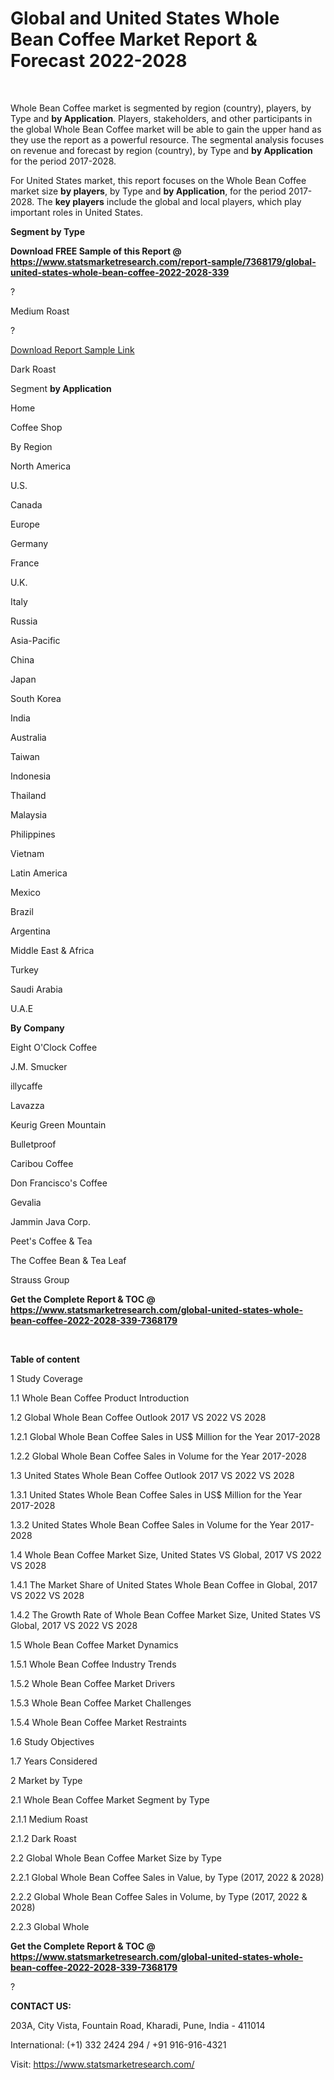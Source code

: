 <h1>Global and United States Whole Bean Coffee Market Report & Forecast 2022-2028</h1><br/><p>Whole Bean Coffee market is segmented by region (country), players, by Type and <strong>by Application</strong>. Players, stakeholders, and other participants in the global Whole Bean Coffee market will be able to gain the upper hand as they use the report as a powerful resource. The segmental analysis focuses on revenue and forecast by region (country), by Type and <strong>by Application</strong> for the period 2017-2028.</p>
 
 
 
 <p>For United States market, this report focuses on the Whole Bean Coffee market size <strong>by players</strong>, by Type and <strong>by Application</strong>, for the period 2017-2028. The <strong>key players</strong> include the global and local players, which play important roles in United States.</p>
 
 
 
 <p><strong>Segment by Type</strong></p>
 
 
 
 <div><b>Download FREE Sample of this Report @ <a href="https://www.statsmarketresearch.com/download-free-sample/7368179/global-united-states-whole-bean-coffee-2022-2028-339">https://www.statsmarketresearch.com/report-sample/7368179/global-united-states-whole-bean-coffee-2022-2028-339</a></b></div>
 
 
 
 <p>? </p>
 
 
 
 <p>Medium Roast</p>
 
 
 
 <p>? </p>
 
 
 
 <p><a href="https://www.statsmarketresearch.com/download-free-sample/7368179/global-united-states-whole-bean-coffee-2022-2028-339">Download Report Sample Link</a></p>
 
 
 
 <p>Dark Roast</p>
 
 
 
 <p>Segment <strong>by Application</strong></p>
 
 
 
 <p>Home</p>
 
 
 
 <p>Coffee Shop</p>
 
 
 
 <p>By Region</p>
 
 
 
 <p>North America</p>
 
 
 
 <p>U.S.</p>
 
 
 
 <p>Canada</p>
 
 
 
 <p>Europe</p>
 
 
 
 <p>Germany</p>
 
 
 
 <p>France</p>
 
 
 
 <p>U.K.</p>
 
 
 
 <p>Italy</p>
 
 
 
 <p>Russia</p>
 
 
 
 <p>Asia-Pacific</p>
 
 
 
 <p>China</p>
 
 
 
 <p>Japan</p>
 
 
 
 <p>South Korea</p>
 
 
 
 <p>India</p>
 
 
 
 <p>Australia</p>
 
 
 
 <p>Taiwan</p>
 
 
 
 <p>Indonesia</p>
 
 
 
 <p>Thailand</p>
 
 
 
 <p>Malaysia</p>
 
 
 
 <p>Philippines</p>
 
 
 
 <p>Vietnam</p>
 
 
 
 <p>Latin America</p>
 
 
 
 <p>Mexico</p>
 
 
 
 <p>Brazil</p>
 
 
 
 <p>Argentina</p>
 
 
 
 <p>Middle East & Africa</p>
 
 
 
 <p>Turkey</p>
 
 
 
 <p>Saudi Arabia</p>
 
 
 
 <p>U.A.E</p>
 
 
 
 <p><strong>By Company</strong></p>
 
 
 
 <p>Eight O&#39;Clock Coffee</p>
 
 
 
 <p>J.M. Smucker</p>
 
 
 
 <p>illycaffe</p>
 
 
 
 <p>Lavazza</p>
 
 
 
 <p>Keurig Green Mountain</p>
 
 
 
 <p>Bulletproof</p>
 
 
 
 <p>Caribou Coffee</p>
 
 
 
 <p>Don Francisco&#39;s Coffee</p>
 
 
 
 <p>Gevalia</p>
 
 
 
 <p>Jammin Java Corp.</p>
 
 
 
 <p>Peet&#39;s Coffee & Tea</p>
 
 
 
 <p>The Coffee Bean & Tea Leaf</p>
 
 
 
 <p>Strauss Group</p>
 
 
 
 <div><b>Get the Complete Report & TOC @ <a href="https://www.statsmarketresearch.com/global-united-states-whole-bean-coffee-2022-2028-339-7368179">https://www.statsmarketresearch.com/global-united-states-whole-bean-coffee-2022-2028-339-7368179</a></b></div>
 
 
 
 <p><br />
 
 <b>Table of content</b></p>
 
 
 
 <p>1 Study Coverage<br />
 
 1.1 Whole Bean Coffee Product Introduction<br />
 
 1.2 Global Whole Bean Coffee Outlook 2017 VS 2022 VS 2028<br />
 
 1.2.1 Global Whole Bean Coffee Sales in US$ Million for the Year 2017-2028<br />
 
 1.2.2 Global Whole Bean Coffee Sales in Volume for the Year 2017-2028<br />
 
 1.3 United States Whole Bean Coffee Outlook 2017 VS 2022 VS 2028<br />
 
 1.3.1 United States Whole Bean Coffee Sales in US$ Million for the Year 2017-2028<br />
 
 1.3.2 United States Whole Bean Coffee Sales in Volume for the Year 2017-2028<br />
 
 1.4 Whole Bean Coffee Market Size, United States VS Global, 2017 VS 2022 VS 2028<br />
 
 1.4.1 The Market Share of United States Whole Bean Coffee in Global, 2017 VS 2022 VS 2028<br />
 
 1.4.2 The Growth Rate of Whole Bean Coffee Market Size, United States VS Global, 2017 VS 2022 VS 2028<br />
 
 1.5 Whole Bean Coffee Market Dynamics<br />
 
 1.5.1 Whole Bean Coffee Industry Trends<br />
 
 1.5.2 Whole Bean Coffee Market Drivers<br />
 
 1.5.3 Whole Bean Coffee Market Challenges<br />
 
 1.5.4 Whole Bean Coffee Market Restraints<br />
 
 1.6 Study Objectives<br />
 
 1.7 Years Considered<br />
 
 2 Market by Type<br />
 
 2.1 Whole Bean Coffee Market Segment by Type<br />
 
 2.1.1 Medium Roast<br />
 
 2.1.2 Dark Roast<br />
 
 2.2 Global Whole Bean Coffee Market Size by Type<br />
 
 2.2.1 Global Whole Bean Coffee Sales in Value, by Type (2017, 2022 & 2028)<br />
 
 2.2.2 Global Whole Bean Coffee Sales in Volume, by Type (2017, 2022 & 2028)<br />
 
 2.2.3 Global Whole</p>
 
 
 
 <div><b>Get the Complete Report & TOC @ <a href="https://www.statsmarketresearch.com/global-united-states-whole-bean-coffee-2022-2028-339-7368179">https://www.statsmarketresearch.com/global-united-states-whole-bean-coffee-2022-2028-339-7368179</a></b></div>
 
 
 
 <p>? </p>
 
 
 
 <p><b>CONTACT US:</b><br />
 
 203A, City Vista, Fountain Road, Kharadi, Pune, India - 411014<br />
 
 International: (+1) 332 2424 294 / +91 916-916-4321<br />
 
 Visit: <a href="https://www.statsmarketresearch.com/">https://www.statsmarketresearch.com/</a></p>